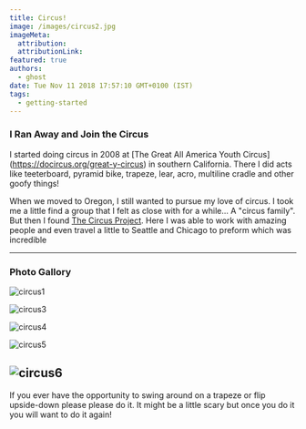 ```yaml
---
title: Circus!
image: /images/circus2.jpg
imageMeta:
  attribution:
  attributionLink:
featured: true
authors:
  - ghost
date: Tue Nov 11 2018 17:57:10 GMT+0100 (IST)
tags:
  - getting-started
---
```

### I Ran Away and Join the Circus
I started doing circus in 2008 at [The Great All America Youth Circus] (https://docircus.org/great-y-circus) in southern California. There I did acts like teeterboard, pyramid bike, trapeze, lear, acro, multiline cradle and other goofy things!

When we moved to Oregon, I still wanted to pursue my love of circus. I took me a little find a group that I felt as close with for a while... A "circus family". But then I found [The Circus Project](https://www.thecircusproject.org/). Here I was able to work with amazing people and even travel a little to Seattle and Chicago to preform which was incredible

---

### Photo Gallory

![circus1](/images/circus1.jpg)

![circus3](/images/circus3.jpg)

![circus4](/images/circus4.jpg)

![circus5](/images/circus5.jpg)

![circus6](/images/circus6.jpeg)
---
If you ever have the opportunity to swing around on a trapeze or flip upside-down please please do it. It might be a little scary but once you do it you will want to do it again!
